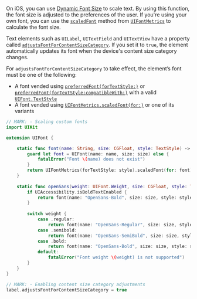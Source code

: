On iOS, you can use [Dynamic Font Size](https://developer.apple.com/documentation/uikit/uifont/scaling_fonts_automatically) to scale text. By using this function, the font size is adjusted to the preferences of the user. If you're using your own font, you can use the [`scaledFont`](https://developer.apple.com/documentation/uikit/uifontmetrics/2877385-scaledfont) method from [`UIFontMetrics`](https://developer.apple.com/documentation/uikit/uifontmetrics) to calculate the font size.

Text elements such as `UILabel`, `UITextField` and `UITextView` have a property called [`adjustsFontForContentSizeCategory`](https://developer.apple.com/documentation/uikit/uicontentsizecategoryadjusting/1771731-adjustsfontforcontentsizecategor). If you set it to `true`,  the element automatically updates its font when the device's content size category changes.

For `adjustsFontForContentSizeCategory` to take effect, the element’s font must be one of the following:
- A font vended using [`preferredFont(forTextStyle:)`](https://developer.apple.com/documentation/uikit/uifont/1619030-preferredfont) or [`preferredFont(forTextStyle:compatibleWith:)`](https://developer.apple.com/documentation/uikit/uifont/1771762-preferredfont) with a valid [`UIFont.TextStyle`](https://developer.apple.com/documentation/uikit/uifont/textstyle)
- A font vended using [`UIFontMetrics.scaledFont(for:)`](https://developer.apple.com/documentation/uikit/uifontmetrics/2877385-scaledfont) or one of its variants

```swift
// MARK: - Scaling custom fonts
import UIKit

extension UIFont {

    static func font(name: String, size: CGFloat, style: TextStyle) -> UIFont {
        guard let font = UIFont(name: name, size: size) else {
            fatalError("Font \(name) does not exist")
        }
        return UIFontMetrics(forTextStyle: style).scaledFont(for: font)
    }
    
    static func openSans(weight: UIFont.Weight, size: CGFloat, style: TextStyle) -> UIFont {
        if UIAccessibility.isBoldTextEnabled {
            return font(name: "OpenSans-Bold", size: size, style: style)
        }
        
        switch weight {
            case .regular:
                return font(name: "OpenSans-Regular", size: size, style: style)
            case .semibold:
                return font(name: "OpenSans-SemiBold", size: size, style: style)
            case .bold:
                return font(name: "OpenSans-Bold", size: size, style: style)
            default:
                fatalError("Font weight \(weight) is not supported")
        }
    }
}

// MARK: - Enabling content size category adjustments
label.adjustsFontForContentSizeCategory = true
```
